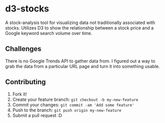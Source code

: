# d3-stocks
A stock-analysis tool for visualizing data not traditionally associated with stocks. Utilizes D3 to show the relationship between a stock price and a Google keyword search volume over time.
## Challenges
There is no Google Trends API to gather data from.
I figured out a way to grab the data from a particular URL page and turn it into something usable.
## Contributing
1. Fork it!
2. Create your feature branch: `git checkout -b my-new-feature`
3. Commit your changes: `git commit -am 'Add some feature'`
4. Push to the branch: `git push origin my-new-feature`
5. Submit a pull request :D

